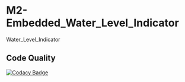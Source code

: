 # M2-Embedded_Water_Level_Indicator
Water_Level_Indicator

## Code Quality
[![Codacy Badge](https://app.codacy.com/project/badge/Grade/a71342d842da4eeba83a6b28c9c2b2ae)](https://www.codacy.com/gh/Akash-K29/M2-Embedded_Water_Level_Indicator/dashboard?utm_source=github.com&amp;utm_medium=referral&amp;utm_content=Akash-K29/M2-Embedded_Water_Level_Indicator&amp;utm_campaign=Badge_Grade)

